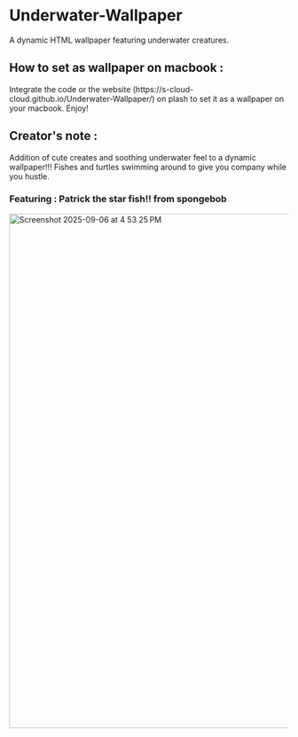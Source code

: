# Underwater-Wallpaper
A dynamic HTML wallpaper featuring underwater creatures.

<h2>How to set as wallpaper on macbook : </h3>
Integrate the code or the website (https://s-cloud-cloud.github.io/Underwater-Wallpaper/) on plash to set it as a wallpaper on your macbook.
Enjoy!

<h2>Creator's note :</h3>
Addition of cute creates and soothing underwater feel to a dynamic wallpaper!!!
Fishes and turtles swimming around to give you company while you hustle.
<h3>Featuring : Patrick the star fish!! from spongebob</h3>


<img width="1470" height="928" alt="Screenshot 2025-09-06 at 4 53 25 PM" src="https://github.com/user-attachments/assets/a7e7febc-3f57-4201-a6f8-5116a7ee1c49" />









